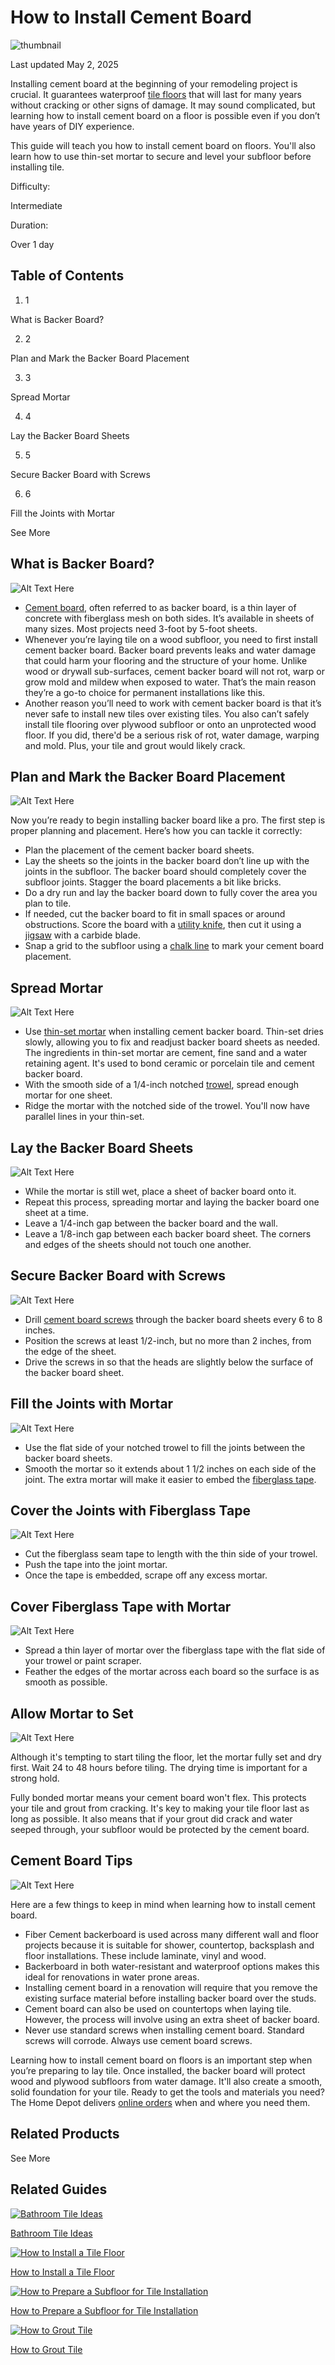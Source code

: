 # How to Install Cement Board

![thumbnail](https://i3.ytimg.com/vi/jaHEZOrhrRU/hqdefault.jpg)

Last updated May 2, 2025

Installing cement board at the beginning of your remodeling project is crucial. It guarantees waterproof [tile floors](https://www.homedepot.com/b/Flooring-Tile/N-5yc1vZar0y) that will last for many years without cracking or other signs of damage. It may sound complicated, but learning how to install cement board on a floor is possible even if you don’t have years of DIY experience.

This guide will teach you how to install cement board on floors. You'll also learn how to use thin-set mortar to secure and level your subfloor before installing tile.  


Difficulty:

Intermediate

Duration:

Over 1 day


## Table of Contents

  1. 1

What is Backer Board?

  2. 2

Plan and Mark the Backer Board Placement

  3. 3

Spread Mortar

  4. 4

Lay the Backer Board Sheets

  5. 5

Secure Backer Board with Screws

  6. 6

Fill the Joints with Mortar




See More

## What is Backer Board?

![Alt Text Here](https://dam.thdstatic.com/content/production/3ae7GBwuIIvsFcoZbpJ2HQ/A5t7bHxxBW6oEmdKYm7sLA/Original%20file/how-to-install-cement-board-step-1.jpg)

  * [Cement board](/b/Building-Materials-Drywall-Cement-Boards/N-5yc1vZcb0f), often referred to as backer board, is a thin layer of concrete with fiberglass mesh on both sides. It’s available in sheets of many sizes. Most projects need 3-foot by 5-foot sheets.
  * Whenever you’re laying tile on a wood subfloor, you need to first install cement backer board. Backer board prevents leaks and water damage that could harm your flooring and the structure of your home. Unlike wood or drywall sub-surfaces, cement backer board will not rot, warp or grow mold and mildew when exposed to water. That’s the main reason they’re a go-to choice for permanent installations like this.
  * Another reason you’ll need to work with cement backer board is that it’s never safe to install new tiles over existing tiles. You also can’t safely install tile flooring over plywood subfloor or onto an unprotected wood floor. If you did, there'd be a serious risk of rot, water damage, warping and mold. Plus, your tile and grout would likely crack.



## Plan and Mark the Backer Board Placement

![Alt Text Here](https://dam.thdstatic.com/content/production/UpzlK8TW7zDQOu2kkAFwDA/JKR277196ILexiu2uJf_BA/Original%20file/how-to-install-cement-board-step-2.jpg)

Now you’re ready to begin installing backer board like a pro. The first step is proper planning and placement. Here’s how you can tackle it correctly:  


  * Plan the placement of the cement backer board sheets.
  * Lay the sheets so the joints in the backer board don’t line up with the joints in the subfloor. The backer board should completely cover the subfloor joints. Stagger the board placements a bit like bricks.
  * Do a dry run and lay the backer board down to fully cover the area you plan to tile.
  * If needed, cut the backer board to fit in small spaces or around obstructions. Score the board with a [utility knife](/b/Tools-Hand-Tools-Knives-Blades-Knives-Utility-Knives/N-5yc1vZ1z18gf5), then cut it using a [jigsaw](/b/Tools-Power-Tools-Saws-Jigsaws/N-5yc1vZc292) with a carbide blade.
  * Snap a grid to the subfloor using a [chalk line](/b/Tools-Hand-Tools-Marking-Tools-Layout-Tools-Chalk-Lines-and-Reels/N-5yc1vZc97i) to mark your cement board placement.



## Spread Mortar

![Alt Text Here](https://dam.thdstatic.com/content/production/yPvuxJZrjM_jaEatAm6c2A/kkwa_I_743P1XInF4plHZA/Original%20file/how-to-install-cement-board-step-3.jpg)

  * Use [thin-set mortar](/b/Flooring-Flooring-Supplies-Tile-Setting-Tile-Mortar/Thin-set-mortar/N-5yc1vZcduxZ1z0mhi0) when installing cement backer board. Thin-set dries slowly, allowing you to fix and readjust backer board sheets as needed. The ingredients in thin-set mortar are cement, fine sand and a water retaining agent. It's used to bond ceramic or porcelain tile and cement backer board.
  * With the smooth side of a 1/4-inch notched [trowel](/b/Flooring-Flooring-Supplies-Flooring-Tools-Tile-Tools-Tile-Trowels/N-5yc1vZcduf), spread enough mortar for one sheet.
  * Ridge the mortar with the notched side of the trowel. You'll now have parallel lines in your thin-set.



## Lay the Backer Board Sheets

![Alt Text Here](https://dam.thdstatic.com/content/production/u_nJSe4-FP39FK9oVjTo1g/XZbKCFgtTAMXL9vZd4AZ7g/Original%20file/how-to-install-cement-board-step-4.jpg)

  * While the mortar is still wet, place a sheet of backer board onto it.
  * Repeat this process, spreading mortar and laying the backer board one sheet at a time.
  * Leave a 1/4-inch gap between the backer board and the wall.
  * Leave a 1/8-inch gap between each backer board sheet. The corners and edges of the sheets should not touch one another.



## Secure Backer Board with Screws

![Alt Text Here](https://dam.thdstatic.com/content/production/EJTyv5XQGBOxm6i_jcgS7w/vPfSi8US1tNCudJBLXT0rw/Original%20file/how-to-install-cement-board-step-5.jpg)

  * Drill [cement board screws](/b/Hardware-Fasteners-Screws-Drywall-Screws/Flat-Head/N-5yc1vZc2atZ1z18t94) through the backer board sheets every 6 to 8 inches.
  * Position the screws at least 1/2-inch, but no more than 2 inches, from the edge of the sheet.
  * Drive the screws in so that the heads are slightly below the surface of the backer board sheet.



## Fill the Joints with Mortar

![Alt Text Here](https://dam.thdstatic.com/content/production/zyqc1GQrM4Fl4oYZN9dIag/lcaQ6bhaMI6ojD5QMfWl_Q/Original%20file/how-to-install-cement-board-step-6.jpg)

  * Use the flat side of your notched trowel to fill the joints between the backer board sheets.
  * Smooth the mortar so it extends about 1 1/2 inches on each side of the joint. The extra mortar will make it easier to embed the [fiberglass tape](/b/Building-Materials-Drywall-Drywall-Tape/Fiberglass-Mesh/N-5yc1vZc7qeZ1z0qvc2).



## Cover the Joints with Fiberglass Tape 

![Alt Text Here](https://dam.thdstatic.com/content/production/uN3u1stEFFBJe5jTuujoVw/xoBb2FqNDrMW3qLsRJbwxw/Original%20file/how-to-install-cement-board-step-7.jpg)

  * Cut the fiberglass seam tape to length with the thin side of your trowel.
  * Push the tape into the joint mortar.
  * Once the tape is embedded, scrape off any excess mortar.



## Cover Fiberglass Tape with Mortar 

![Alt Text Here](https://dam.thdstatic.com/content/production/ZTX4Xk6l8S6B_gguAWFlLg/fK1d2l1VZuCjimzXupe4vg/Original%20file/how-to-install-cement-board-step-8.jpg)

  * Spread a thin layer of mortar over the fiberglass tape with the flat side of your trowel or paint scraper.
  * Feather the edges of the mortar across each board so the surface is as smooth as possible.



## Allow Mortar to Set 

![Alt Text Here](https://dam.thdstatic.com/content/production/KJQls_z-EzZuekdHDX3pYg/aVEupvViT_y9IKVQAD07Qw/Original%20file/how-to-install-cement-board-step-9.jpg)

Although it's tempting to start tiling the floor, let the mortar fully set and dry first. Wait 24 to 48 hours before tiling. The drying time is important for a strong hold.  


Fully bonded mortar means your cement board won't flex. This protects your tile and grout from cracking. It's key to making your tile floor last as long as possible. It also means that if your grout did crack and water seeped through, your subfloor would be protected by the cement board.

## Cement Board Tips 

![Alt Text Here](https://dam.thdstatic.com/content/production/hsfNWKCWx4yu8VE7ORgrlw/_vu9MG_ufBnHKGTTFPiQKA/Original%20file/how-to-install-cement-board-step-10.jpg)

Here are a few things to keep in mind when learning how to install cement board.  


  * Fiber Cement backerboard is used across many different wall and floor projects because it is suitable for shower, countertop, backsplash and floor installations. These include laminate, vinyl and wood.
  * Backerboard in both water-resistant and waterproof options makes this ideal for renovations in water prone areas.
  * Installing cement board in a renovation will require that you remove the existing surface material before installing backer board over the studs.
  * Cement board can also be used on countertops when laying tile. However, the process will involve using an extra sheet of backer board.
  * Never use standard screws when installing cement board. Standard screws will corrode. Always use cement board screws.



Learning how to install cement board on floors is an important step when you’re preparing to lay tile. Once installed, the backer board will protect wood and plywood subfloors from water damage. It'll also create a smooth, solid foundation for your tile. Ready to get the tools and materials you need? The Home Depot delivers [online orders](https://www.homedepot.com/c/About_Your_Online_Order) when and where you need them.  


## Related Products

See More

## Related Guides

[![Bathroom Tile Ideas](https://i3.ytimg.com/vi/VZW-kPUk2nw/maxresdefault.jpg)](https://www.homedepot.com/c/ai/bathroom-tile-ideas/9ba683603be9fa5395fab909785801a)

[Bathroom Tile Ideas](https://www.homedepot.com/c/ai/bathroom-tile-ideas/9ba683603be9fa5395fab909785801a)

[![How to Install a Tile Floor](https://i3.ytimg.com/vi/A9xb7cMa51k/maxresdefault.jpg)](https://www.homedepot.com/c/ah/how-to-install-tile-floor/9ba683603be9fa5395fab909b1ae90d)

[How to Install a Tile Floor](https://www.homedepot.com/c/ah/how-to-install-tile-floor/9ba683603be9fa5395fab909b1ae90d)

[![How to Prepare a Subfloor for Tile Installation](https://i3.ytimg.com/vi/XJ23YljrQqk/maxresdefault.jpg)](https://www.homedepot.com/c/ah/how-to-prepare-a-subfloor-for-tile-installation/9ba683603be9fa5395fab90dfe976f0)

[How to Prepare a Subfloor for Tile Installation](https://www.homedepot.com/c/ah/how-to-prepare-a-subfloor-for-tile-installation/9ba683603be9fa5395fab90dfe976f0)

[![How to Grout Tile](https://i3.ytimg.com/vi/sCnj7fkeBqE/maxresdefault.jpg)](https://www.homedepot.com/c/ah/how-to-grout-tile/9ba683603be9fa5395fab90116d5c33)

[How to Grout Tile](https://www.homedepot.com/c/ah/how-to-grout-tile/9ba683603be9fa5395fab90116d5c33)
